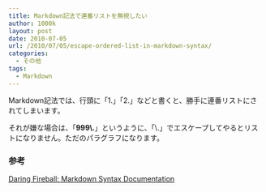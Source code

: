 ```yaml
---
title: Markdown記法で連番リストを無視したい
author: 1000k
layout: post
date: 2010-07-05
url: /2010/07/05/escape-ordered-list-in-markdown-syntax/
categories:
  - その他
tags:
  - Markdown
---
```

Markdown記法では、行頭に「1.」「2.」などと書くと、勝手に連番リストにされてしまいます。

それが嫌な場合は、「**999&#92;.**」というように、「&#92;.」でエスケープしてやるとリストになりません。ただのパラグラフになります。

### 参考

<a href="http://daringfireball.net/projects/markdown/syntax" onclick="_gaq.push(['_trackEvent', 'outbound-article', 'http://daringfireball.net/projects/markdown/syntax', 'Daring Fireball: Markdown Syntax Documentation']);" title="Daring Fireball: Markdown Syntax Documentation">Daring Fireball: Markdown Syntax Documentation</a>